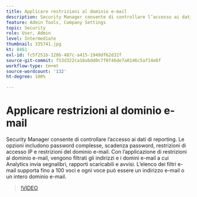 ```yaml
---
title: Applicare restrizioni al dominio e-mail
description: Security Manager consente di controllare l’accesso ai dati di reporting. Le opzioni includono password complesse, scadenza password, restrizioni di accesso IP e restrizioni del dominio e-mail. Con l’applicazione di restrizioni al dominio e-mail, vengono filtrati gli indirizzi e i domini e-mail a cui Analytics invia segnalibri, rapporti scaricabili e avvisi. L’elenco dei filtri e-mail supporta fino a 100 voci e ogni voce può essere un indirizzo e-mail o un intero dominio e-mail.
feature: Admin Tools, Company Settings
topic: Security
role: User, Admin
level: Intermediate
thumbnail: 335741.jpg
kt: 8461
exl-id: fc5f251b-120b-487c-a415-1949df62d32f
source-git-commit: f53d322ca18abdd0c7f0f46de7a0146c5af14e6f
workflow-type: tm+mt
source-wordcount: '132'
ht-degree: 100%

---
```


# Applicare restrizioni al dominio e-mail

Security Manager consente di controllare l’accesso ai dati di reporting. Le opzioni includono password complesse, scadenza password, restrizioni di accesso IP e restrizioni del dominio e-mail. Con l’applicazione di restrizioni al dominio e-mail, vengono filtrati gli indirizzi e i domini e-mail a cui Analytics invia segnalibri, rapporti scaricabili e avvisi. L’elenco dei filtri e-mail supporta fino a 100 voci e ogni voce può essere un indirizzo e-mail o un intero dominio e-mail.


>[!VIDEO](https://video.tv.adobe.com/v/335741/?quality=12&learn=on)
